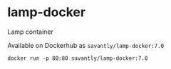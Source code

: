 # lamp-docker

Lamp container

Available on Dockerhub as `savantly/lamp-docker:7.0`  

`docker run -p 80:80 savantly/lamp-docker:7.0`